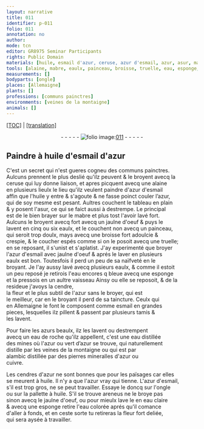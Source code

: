 ```yaml
---
layout: narrative
title: 011
identifier: p-011
folio: 011
annotation: no
author:
mode: tcn
editor: GR8975 Seminar Participants
rights: Public Domain
materials: [huile, esmail d'azur, ceruse, azur d'esmail, azur, asur, mabre, jaulne d'oeuf, eaulx, eau, esmail, azurs, eau de roche, vert d’azur, cuivre, cendres d'azur, eau claire, eau colorée]
tools: [alaine, mabre, eaulx, painceau, broisse, truelle, eau, esponge, vaisseau, tamis, eau de roche, alambic, ongle, pallette à huile, eau claire, eau colorée]
measurements: []
bodyparts: [ongle]
places: [Allemaigne]
plants: []
professions: [communs painctres]
environments: [veines de la montaigne]
animals: []
---
```


<p><a href="{{ site.baseurl }}/normalized/">[TOC]</a> | <a href="{{ site.baseurl }}/texts/p-011_tl/" target="_blank">[translation]</a></p><div class="folio" align="center">- - - - - <a href="http://gallica.bnf.fr/ark:/12148/btv1b10500001g/f27.image" target="_blank"><img src="https://cu-mkp.github.io/2017-workshop-edition/assets/photo-icon.png" alt="folio image: " style="display:inline-block; margin-bottom:-3px;"/>011</a> - - - - - </div>  
  

## Paindre à <span class="m">huile</span> d'<span class="m">esmail d'azur</span>

 
C'est un secret qui n'est gueres cogneu des <span class="pro">communs painctres</span>.<br/> Aulcuns prennent le plus deslié qu'ilz peuvent & le broyent avecq la<br/> <span class="m">ceruse</span> qui luy donne liaison, et apres picquent avecq une <span class="tl">alaine</span><br/> en plusieurs lieulx le lieu qu'ilz veulent paindre d'<span class="m">azur d'esmail</span><br/> affin que l'<span class="m">huile</span> y entre & s'agoute & <span class="add">ne</span> fasse poinct couler l’<span class="m">azur</span>,<br/> qui de soy mesme est pesant. Aultres couchent le tableau en plain<br/> & y posent l'<span class="m">asur</span>, ce qui se faict aussi à destrempe. Le principal<br/> est de le bien brayer sur le <span class="tl"><span class="m">mabre</span></span> et plus tost l'avoir lavé fort.<br/> Aulcuns le broyent <span class="del">avecq</span> fort avecq un <span class="m">jaulne d'oeuf</span> & puys le<br/> lavent en cinq ou six <span class="tl"><span class="m">eaulx</span></span>, et le couchent non avecq un <span class="tl">painceau</span>,<br/> qui seroit trop doulx, mays avecq une <span class="tl">broisse</span> fort adoulcie &<br/> crespie, & le coucher espés co<span class="exp">mm</span>e si on le posoit avecq une <span class="tl">truelle</span>; <br/> en se reposant, il s'unist et s'aplatist. J'ay experimenté que broyer<br/> l'<span class="m">azur d'esmail</span> avec <span class="m">jaulne d'oeuf</span> & aprés le laver en plusieurs<br/> <span class="tl"><span class="m">eaulx</span></span> est bon. Toutesfois il perd un peu de sa naïfveté en le<br/> broyant. Je l'ay aussy lavé avecq plusieurs <span class="tl"><span class="m">eaulx</span></span>, & co<span class="exp">mm</span>e il estoit<br/> un peu reposé je retirois l'<span class="tl"><span class="m">eau</span></span> encores <span class="del">q</span> bleue avecq une <span class="tl">esponge</span><br/> et la pressois en un aultre <span class="tl">vaisseau</span> <span class="del">Ainsy</span> <span class="add">ou elle se reposoit, & de la resideue</span> j'avoys la cendre,<br/> la fleur et le plus subtil de l'<span class="m">azur</span> sans le broyer, qui est<br/> le meilleur, car en le broyant il perd de sa taincture. Ceulx qui<br/> en <span class="pl">Allemaigne</span> le font le composent co<span class="exp">mm</span>e <span class="m">esmail</span> en grandes<br/> pieces, lesquelles ilz pillent & passent par plusieurs <span class="tl">tamis</span> &<br/> les lavent.
 
Pour faire les <span class="m">azurs</span> beaulx, ilz les lavent ou destrempent<br/> avecq un <span class="tl"><span class="m">eau de roche</span></span> qu'ilz appellent, c'est une <span class="m">eau</span> distillée<br/> des mines où l'<span class="m">azur</span> ou <span class="m">vert d’azur</span> se trouve, qui naturellem<span class="exp">ent</span><br/> distille par les <span class="env">veines de la montaigne</span> ou qui est par<br/> <span class="tl">alambic</span> distillée <span class="del">par</span> des pierres mineralles d'<span class="m">azur</span> ou<br/> <span class="m">cuivre</span>.
 
Les <span class="m">cendres <span class="add">d'azur</span></span> ne sont bonnes que pour les païsages car elles<br/> se meurent à <span class="m">huile</span>. Il n'y a que l'<span class="m">azur</span> vray qui tienne. L'<span class="m">azur d'esmail</span>,<br/> s'il est trop gros, ne se peut travailler. Essaye le doncq sur l'<span class="tl"><span class="bp">ongle</span></span><br/> ou sur la <span class="tl">pallette à <span class="m">huile</span></span>. S'il se <span class="del"><span class="ill"></span></span> trouve areneus ne le broye pas<br/> sinon avecq le <span class="m">jaulne d'oeuf</span>, ou pour mieulx lave le en <span class="tl"><span class="m">eau claire</span></span><br/> & avecq une <span class="tl">esponge</span> retire l'<span class="tl"><span class="m">eau colorée</span></span> aprés qu'il coma<span class="exp">n</span>ce<br/> d'aller à fonds, et en ceste sorte tu retireras la fleur fort deliée,<br/> qui sera aysée à travailler.
 
